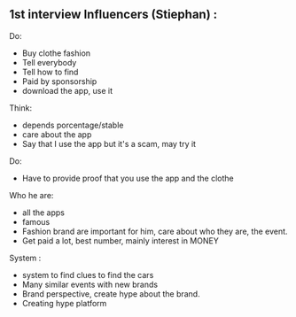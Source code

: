 ## 1st interview Influencers (Stiephan) :

Do:

-   Buy clothe fashion
-   Tell everybody
-   Tell how to find
-   Paid by sponsorship
-   download the app, use it

Think:

-   depends porcentage/stable
-   care about the app
-   Say that I use the app but it's a scam, may try it

Do:

-   Have to provide proof that you use the app and the clothe

Who he are:

-   all the apps
-   famous
-   Fashion brand are important for him, care about who they are, the event.
-   Get paid a lot, best number, mainly interest in MONEY

System :

-   system to find clues to find the cars
-   Many similar events with new brands
-   Brand perspective, create hype about the brand.
-   Creating hype platform
